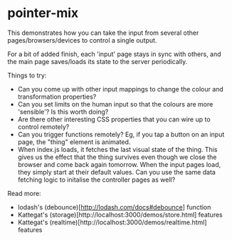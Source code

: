 # pointer-mix

This demonstrates how you can take the input from several other pages/browsers/devices to control a single output.

For a bit of added finish, each 'input' page stays in sync with others, and the main page saves/loads its state to the server periodically.

Things to try:
* Can you come up with other input mappings to change the colour and transformation properties?
* Can you set limits on the human input so that the colours are more 'sensible'? Is this worth doing?
* Are there other interesting CSS properties that you can wire up to control remotely?
* Can you trigger functions remotely? Eg, if you tap a button on an input page, the "thing" element is animated.
* When index.js loads, it fetches the last visual state of the thing. This gives us the effect that the thing survives even though we close the browser and come back again tomorrow. When the input pages load, they simply start at their default values. Can you use the same data fetching logic to initalise the controller pages as well?

Read more:
* lodash's (debounce)[http://lodash.com/docs#debounce] function
* Kattegat's (storage)[http://localhost:3000/demos/store.html] features
* Kattegat's (realtime)[http://localhost:3000/demos/realtime.html] features